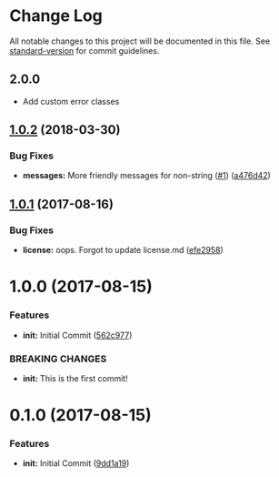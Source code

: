 # Change Log

All notable changes to this project will be documented in this file. See
[standard-version](https://github.com/conventional-changelog/standard-version)
for commit guidelines.

## 2.0.0

- Add custom error classes

<a name="1.0.2"></a>

## [1.0.2](https://github.com/npm/json-parse-even-better-errors/compare/v1.0.1...v1.0.2) (2018-03-30)

### Bug Fixes

- **messages:** More friendly messages for non-string
  ([#1](https://github.com/npm/json-parse-even-better-errors/issues/1))
  ([a476d42](https://github.com/npm/json-parse-even-better-errors/commit/a476d42))

<a name="1.0.1"></a>

## [1.0.1](https://github.com/npm/json-parse-even-better-errors/compare/v1.0.0...v1.0.1) (2017-08-16)

### Bug Fixes

- **license:** oops. Forgot to update license.md
  ([efe2958](https://github.com/npm/json-parse-even-better-errors/commit/efe2958))

<a name="1.0.0"></a>

# 1.0.0 (2017-08-15)

### Features

- **init:** Initial Commit
  ([562c977](https://github.com/npm/json-parse-even-better-errors/commit/562c977))

### BREAKING CHANGES

- **init:** This is the first commit!

<a name="0.1.0"></a>

# 0.1.0 (2017-08-15)

### Features

- **init:** Initial Commit
  ([9dd1a19](https://github.com/npm/json-parse-even-better-errors/commit/9dd1a19))
